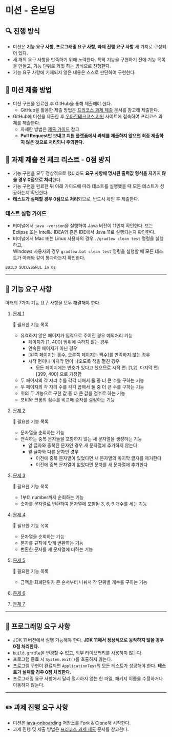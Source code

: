 # 미션 - 온보딩

## 🔍 진행 방식

- 미션은 **기능 요구 사항, 프로그래밍 요구 사항, 과제 진행 요구 사항** 세 가지로 구성되어 있다.
- 세 개의 요구 사항을 만족하기 위해 노력한다. 특히 기능을 구현하기 전에 기능 목록을 만들고, 기능 단위로 커밋 하는 방식으로 진행한다.
- 기능 요구 사항에 기재되지 않은 내용은 스스로 판단하여 구현한다.

## 📮 미션 제출 방법

- 미션 구현을 완료한 후 GitHub을 통해 제출해야 한다.
    - GitHub을 활용한 제출 방법은 [프리코스 과제 제출](https://github.com/woowacourse/woowacourse-docs/tree/master/precourse) 문서를 참고해
      제출한다.
- GitHub에 미션을 제출한 후 [우아한테크코스 지원](https://apply.techcourse.co.kr) 사이트에 접속하여 프리코스 과제를 제출한다.
    - 자세한 방법은 [제출 가이드](https://github.com/woowacourse/woowacourse-docs/tree/master/precourse#제출-가이드) 참고
    - **Pull Request만 보내고 지원 플랫폼에서 과제를 제출하지 않으면 최종 제출하지 않은 것으로 처리되니 주의한다.**

## 🚨 과제 제출 전 체크 리스트 - 0점 방지

- 기능 구현을 모두 정상적으로 했더라도 **요구 사항에 명시된 출력값 형식을 지키지 않을 경우 0점으로 처리**한다.
- 기능 구현을 완료한 뒤 아래 가이드에 따라 테스트를 실행했을 때 모든 테스트가 성공하는지 확인한다.
- **테스트가 실패할 경우 0점으로 처리**되므로, 반드시 확인 후 제출한다.

### 테스트 실행 가이드

- 터미널에서 `java -version`을 실행하여 Java 버전이 11인지 확인한다. 또는 Eclipse 또는 IntelliJ IDEA와 같은 IDE에서 Java 11로 실행되는지 확인한다.
- 터미널에서 Mac 또는 Linux 사용자의 경우 `./gradlew clean test` 명령을 실행하고,   
  Windows 사용자의 경우  `gradlew.bat clean test` 명령을 실행할 때 모든 테스트가 아래와 같이 통과하는지 확인한다.

```
BUILD SUCCESSFUL in 0s
```

---

## 🚀 기능 요구 사항
아래의 7가지 기능 요구 사항을 모두 해결해야 한다.

1. [문제 1](./docs/PROBLEM1.md)
   
   📌 필요한 기능 목록
   - 유효하지 않은 페이지가 입력으로 주어진 경우 예외처리 기능
     - 페이지가 [1, 400] 범위에 속하지 않는 경우
     - 연속된 페이지가 아닌 경우
     - [왼쪽 페이지는 홀수, 오른쪽 페이지는 짝수]를 만족하지 않는 경우
     - 시작 면이나 마지막 면이 나오도록 책을 펼친 경우
       - 모든 페이지에는 번호가 있다고 했으므로 시작 면: [1,2], 마지막 면: [399, 400] 으로 가정함
   - 두 페이지의 각 자리 수를 각각 더해서 둘 중 더 큰 수를 구하는 기능
   - 두 페이지의 각 자리 수를 각각 곱해서 둘 중 더 큰 수를 구하는 기능
   - 위의 두 기능으로 구한 값 중 더 큰 값을 점수로 하는 기능
   - 포비와 크롱의 점수를 비교해 승자를 결정하는 기능


3. [문제 2](./docs/PROBLEM2.md)

   📌 필요한 기능 목록
   - 문자열을 순회하는 기능
   - 연속하는 중복 문자들을 포함하지 않는 새 문자열을 생성하는 기능
     - 앞 글자와 중복된 문자인 경우 새 문자열에 추가하지 않는다
     - 앞 글자와 다른 문자인 경우 
       - 이전에 중복 문자열이 있었다면 새 문자열의 마지막 글자를 제거한다
       - 이전에 중복 문자열이 없었다면 문자를 새 문자열에 추가한다
   

4. [문제 3](./docs/PROBLEM3.md)

   📌 필요한 기능 목록
   - 1부터 number까지 순회하는 기능
   - 숫자를 문자열로 변환하여 문자열에 포함된 3, 6, 9 개수를 세는 기능
   

5. [문제 4](./docs/PROBLEM4.md)

   📌 필요한 기능 목록
   - 문자열을 순회하는 기능
   - 문자를 규칙에 맞게 변환하는 기능
   - 변환한 문자를 새 문자열에 더하는 기능
   

6. [문제 5](./docs/PROBLEM5.md)

   📌 필요한 기능 목록
   - 금액을 화폐단위가 큰 순서부터 나눠서 각 단위별 개수를 구하는 기능


7. [문제 6](./docs/PROBLEM6.md)
8. [문제 7](./docs/PROBLEM7.md)

---

## 🎯 프로그래밍 요구 사항

- JDK 11 버전에서 실행 가능해야 한다. **JDK 11에서 정상적으로 동작하지 않을 경우 0점 처리한다.**
- `build.gradle`을 변경할 수 없고, 외부 라이브러리를 사용하지 않는다.
- 프로그램 종료 시 `System.exit()`를 호출하지 않는다.
- 프로그램 구현이 완료되면 `ApplicationTest`의 모든 테스트가 성공해야 한다. **테스트가 실패할 경우 0점 처리한다.**
- 프로그래밍 요구 사항에서 달리 명시하지 않는 한 파일, 패키지 이름을 수정하거나 이동하지 않는다.

---

## ✏️ 과제 진행 요구 사항

- 미션은 [java-onboarding](https://github.com/woowacourse-precourse/java-onboarding) 저장소를 Fork & Clone해 시작한다.
- 과제 진행 및 제출 방법은 [프리코스 과제 제출](https://github.com/woowacourse/woowacourse-docs/tree/master/precourse) 문서를 참고한다.

